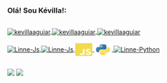 ### Olá! Sou Kévilla!:

##

<div>
  <a href="https://github.com/KevillaAguiar">
  <img height="160em" align="center" src="https://github-readme-stats.vercel.app/api?username=kevillaaguiar&show_icons=true&theme=dracula&title_color=ffffff&text_color=ffffff&bg_color=000000&locale=en" alt="kevillaaguiar" />
  <img height="160em" align="center" src="https://github-readme-stats.vercel.app/api/top-langs?username=kevillaaguiar&show_icons=true&theme=dracula&title_color=ffffff&text_color=ffffff&bg_color=000000&locale=en&layout=compact" alt="kevillaaguiar" />
  <img align="center" src="https://github-readme-streak-stats.herokuapp.com/?user=kevillaaguiar&theme=dark" alt="kevillaaguiar"
</div>



<div style="display: inline_block"><br>
  <img align="center" alt="Linne-Js" height="30" width="40" src="https://cdn.jsdelivr.net/gh/devicons/devicon@latest/icons/html5/html5-original.svg" />
  <img align="center" alt="Linne-Js" height="30" width="40" src="https://cdn.jsdelivr.net/gh/devicons/devicon@latest/icons/css3/css3-original.svg" />
  <img align="center" alt="Linne-Js" height="30" width="40" src="https://raw.githubusercontent.com/devicons/devicon/master/icons/javascript/javascript-plain.svg">
  <img align="center" alt="Linne-Python" height="30" width="40" src="https://raw.githubusercontent.com/devicons/devicon/master/icons/python/python-original.svg">
  <img align="center" alt="Linne-Python" height="30" width="40" src="https://cdn.jsdelivr.net/gh/devicons/devicon@latest/icons/git/git-original.svg" />
</div>

##

<div>
  <a href = "mailto:kevillaguiar@gmail.com"><img src="https://img.shields.io/badge/-Gmail-%23333?style=for-the-badge&logo=gmail&logoColor=white" target="_blank"></a>
  <a href="https://www.linkedin.com/in/kevilla-aguiar-666713287" target="_blank"><img src="https://img.shields.io/badge/-LinkedIn-%230077B5?style=for-the-badge&logo=linkedin&logoColor=white" target="_blank"></a> 

</div>
